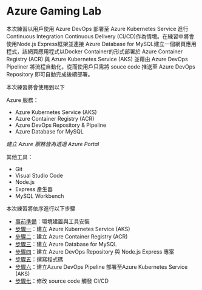 #  Azure Gaming Lab
本次練習以用戶使用 Azure DevOps 部署至 Azure Kubernetes Service 進行 Continuous Integration Continuous Delivery (CI/CD)作為情境。在練習中將會使用Node.js Express框架並連接 Azure Database for MySQL建立一個網頁應用程式，該網頁應用程式以Docker Container的形式部署於 Azure Container Registry (ACR) 與 Azure Kubernetes Service (AKS) 並藉由 Azure DevOps Pipeliner 將流程自動化，從而使用戶只需將 souce code 推送至 Azure DevOps Repository 即可自動完成後續部署。

本次練習將會使用到以下

Azure 服務：
* Azure Kubernetes Service (AKS)
* Azure Container Registry (ACR)
* Azure DevOps Repository & Pipeline
* Azure Database for MySQL

*建立 Azure 服務皆為透過 Azure Portal*

其他工具：
* Git
* Visual Studio Code
* Node.js
* Express 產生器
* MySQL Workbench




本次練習將依序進行以下步驟
* [事前準備](./0_Prework.md)：環境建置與工具安裝
* [步驟一](./1_AKS.md)：建立 Azure Kubernetes Service (AKS)
* [步驟二](./2_ACR%20copy.md)：建立 Azure Container Registry (ACR)
* [步驟三](./3_MySQL.md)：建立 Azure Database for MySQL
* [步驟四](./4_CreateProject.md)：建立 Azure DevOps Repository 與 Node.js Express 專案
* [步驟五](./5_Coding.md)：撰寫程式碼
* [步驟六](./6_PipelineDeploy.md)：建立Azure DevOps Pipeline 部署至Azure Kubernetes Service (AKS)
* [步驟七](./7_CICD.md)：修改 source code 觸發 CI/CD